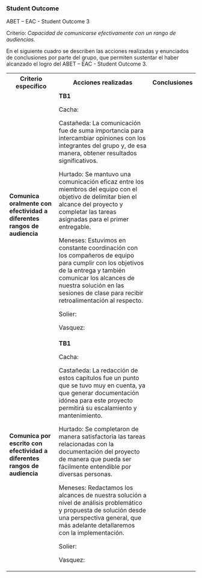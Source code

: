 ### **Student Outcome**

ABET – EAC - Student Outcome 3

Criterio: _Capacidad de comunicarse efectivamente con un rango de audiencias._

En el siguiente cuadro se describen las acciones realizadas y enunciados de conclusiones por parte del grupo, que permiten sustentar el haber alcanzado el logro del ABET – EAC - Student Outcome 3.

<table>
  <tr>
    <th>Criterio específico</th>
    <th>Acciones realizadas</th>
    <th>Conclusiones</th>
  </tr>
  <tr>
    <td><strong>Comunica oralmente con efectividad a diferentes rangos de audiencia</strong></td>
    <td>
      <strong>TB1</strong>
      <br>
      <p>
        Cacha: 
      </p>
      <p>
        Castañeda: La comunicación fue de suma importancia para intercambiar opiniones con los integrantes del grupo y, de esa manera, obtener resultados significativos.
      </p>
      <p>
        Hurtado: Se mantuvo una comunicación eficaz entre los miembros del equipo con el objetivo de delimitar bien el alcance del proyecto y completar las tareas asignadas para el primer entregable.
      </p>
      <p>
        Meneses: Estuvimos en constante coordinación con los compañeros de equipo para cumplir con los objetivos de la entrega y también comunicar los alcances de nuestra solución en las sesiones de clase para recibir retroalimentación al respecto. 
      </p>
      <p>
        Solier: 
      </p>
      <p>
        Vasquez: 
      </p>
    </td>
    <td></td>
  </tr>
  <tr>
    <td><strong>Comunica por escrito con efectividad a diferentes rangos de audiencia</strong></td>
    <td>
      <strong>TB1</strong>
      <p>
        Cacha: 
      </p>
      <p>
        Castañeda: La redacción de estos capítulos fue un punto que se tuvo muy en cuenta, ya que generar documentación idónea para este proyecto permitirá su escalamiento y mantenimiento.
      </p>
      <p>
        Hurtado: Se completaron de manera satisfactoria las tareas relacionadas con la documentación del proyecto de manera que pueda ser fácilmente entendible por diversas personas.
      </p>
      <p>
        Meneses: Redactamos los alcances de nuestra solución a nivel de análisis problemático y propuesta de solución desde una perspectiva general, que más adelante detallaremos con la implementación.
      </p>
      <p>
        Solier: 
      </p>
      <p>
        Vasquez: 
      </p>
    </td>
    <td></td>
  </tr>
</table>
